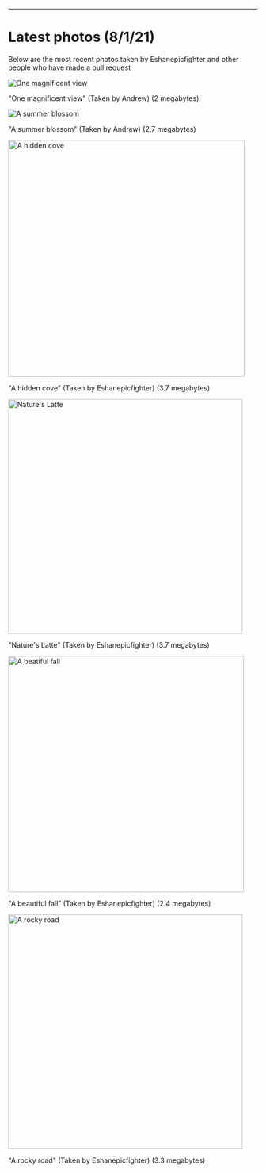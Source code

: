 ***
# Latest photos (8/1/21)      

Below are the most recent photos taken by Eshanepicfighter and other people who have made a pull request
      
![One magnificent view](https://user-images.githubusercontent.com/79593316/127779597-86eb1f90-78b2-48dd-92a3-a8602042221f.png)



"One magnificent view" (Taken by Andrew) (2 megabytes)



![A summer blossom](https://user-images.githubusercontent.com/79593316/127779540-70166c3f-7acc-4ea0-b69f-6ae119ee2235.png)



"A summer blossom" (Taken by Andrew) (2.7 megabytes)



<img width="477" alt="A hidden cove" src="https://user-images.githubusercontent.com/79593316/127756718-008cdf7e-42d5-447f-9178-cef608d3860b.PNG">



"A hidden cove" (Taken by Eshanepicfighter) (3.7 megabytes)





<img width="473" alt="Nature's Latte" src="https://user-images.githubusercontent.com/79593316/127756763-d9d9dd02-364b-420d-8796-a471138d46d7.PNG">



"Nature's Latte" (Taken by Eshanepicfighter) (3.7 megabytes)





<img width="476" alt="A beatiful fall" src="https://user-images.githubusercontent.com/79593316/127756838-9e63f172-62f0-4df0-ab0a-04c697e3e412.PNG">



"A beautiful fall" (Taken by Eshanepicfighter) (2.4 megabytes)





<img width="473" alt="A rocky road" src="https://user-images.githubusercontent.com/79593316/127756855-80a43c9b-2645-4bfb-aa39-7d6e7cb022a6.PNG">



"A rocky road" (Taken by Eshanepicfighter) (3.3 megabytes)

        
